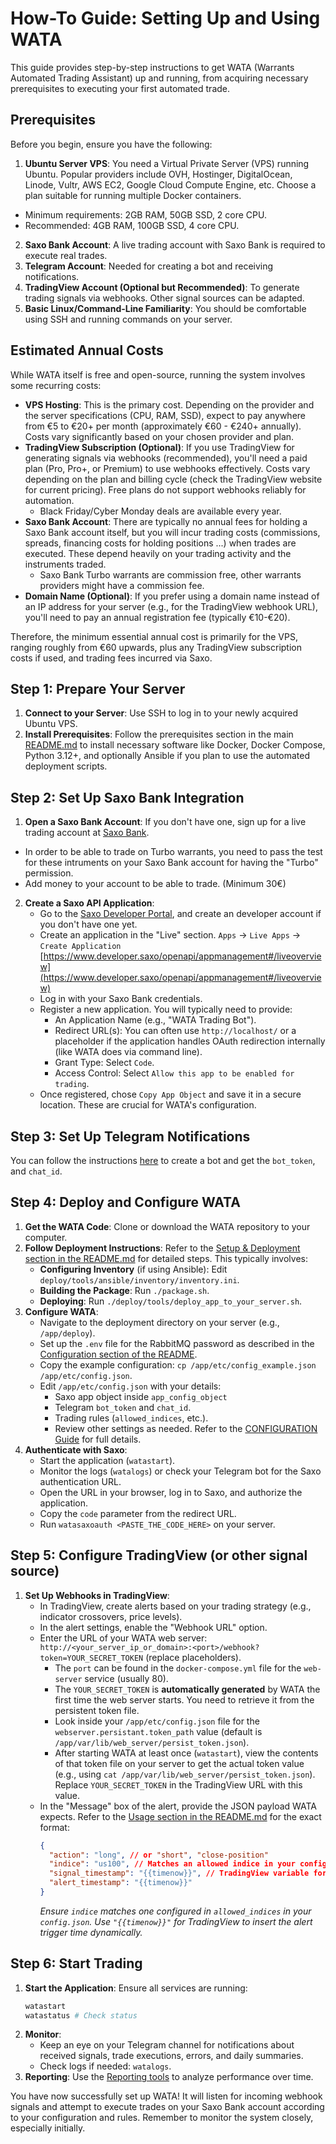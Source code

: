 # How-To Guide: Setting Up and Using WATA

This guide provides step-by-step instructions to get WATA (Warrants Automated Trading Assistant) up and running, from
acquiring necessary prerequisites to executing your first automated trade.

## Prerequisites

Before you begin, ensure you have the following:

1. **Ubuntu Server VPS**: You need a Virtual Private Server (VPS) running Ubuntu. Popular providers include OVH,
   Hostinger, DigitalOcean, Linode, Vultr, AWS EC2, Google Cloud Compute Engine, etc. Choose a plan suitable for running
   multiple Docker containers.

- Minimum requirements: 2GB RAM, 50GB SSD, 2 core CPU.
- Recommended: 4GB RAM, 100GB SSD, 4 core CPU.

2. **Saxo Bank Account**: A live trading account with Saxo Bank is required to execute real trades.
3. **Telegram Account**: Needed for creating a bot and receiving notifications.
4. **TradingView Account (Optional but Recommended)**: To generate trading signals via webhooks. Other signal sources
   can be adapted.
5. **Basic Linux/Command-Line Familiarity**: You should be comfortable using SSH and running commands on your server.

## Estimated Annual Costs

While WATA itself is free and open-source, running the system involves some recurring costs:

* **VPS Hosting**: This is the primary cost. Depending on the provider and the server specifications (CPU, RAM, SSD),
  expect to pay anywhere from €5 to €20+ per month (approximately €60 - €240+ annually). Costs vary significantly based
  on your chosen provider and plan.
* **TradingView Subscription (Optional)**: If you use TradingView for generating signals via webhooks (recommended),
  you'll need a paid plan (Pro, Pro+, or Premium) to use webhooks effectively. Costs vary depending on the plan and
  billing cycle (check the TradingView website for current pricing). Free plans do not support webhooks reliably for
  automation.
    * Black Friday/Cyber Monday deals are available every year.
* **Saxo Bank Account**: There are typically no annual fees for holding a Saxo Bank account itself, but you will incur
  trading costs (commissions, spreads, financing costs for holding positions ...) when trades are executed. These depend
  heavily on your trading activity and the instruments traded.
    * Saxo Bank Turbo warrants are commission free, other warrants providers might have a commission fee.
* **Domain Name (Optional)**: If you prefer using a domain name instead of an IP address for your server (e.g., for the
  TradingView webhook URL), you'll need to pay an annual registration fee (typically €10-€20).

Therefore, the minimum essential annual cost is primarily for the VPS, ranging roughly from €60 upwards, plus any
TradingView subscription costs if used, and trading fees incurred via Saxo.

## Step 1: Prepare Your Server

1. **Connect to your Server**: Use SSH to log in to your newly acquired Ubuntu VPS.
2. **Install Prerequisites**: Follow the prerequisites section in the main [README.md](../README.md#prerequisites) to
   install necessary software like Docker, Docker Compose, Python 3.12+, and optionally Ansible if you plan to use the
   automated deployment scripts.

## Step 2: Set Up Saxo Bank Integration

1. **Open a Saxo Bank Account**: If you don't have one, sign up for a live trading account
   at [Saxo Bank](https://www.home.saxo/).

- In order to be able to trade on Turbo warrants, you need to pass the test for these intruments on your Saxo Bank
  account for having the "Turbo" permission.
- Add money to your account to be able to trade. (Minimum 30€)

2. **Create a Saxo API Application**:
    * Go to the [Saxo Developer Portal](https://www.developer.saxo), and create an developer account if you don't have
      one yet.
    * Create an application in the "Live" section. `Apps` -> `Live Apps` ->
      `Create Application` [https://www.developer.saxo/openapi/appmanagement#/liveoverview](https://www.developer.saxo/openapi/appmanagement#/liveoverview)
    * Log in with your Saxo Bank credentials.
    * Register a new application. You will typically need to provide:
        * An Application Name (e.g., "WATA Trading Bot").
        * Redirect URL(s): You can often use `http://localhost/` or a placeholder if the application handles OAuth
          redirection internally (like WATA does via command line).
        * Grant Type: Select `Code`.
        * Access Control: Select `Allow this app to be enabled for trading`.
    * Once registered, chose `Copy App Object` and save it in a secure location. These are crucial for WATA's
      configuration.

## Step 3: Set Up Telegram Notifications

You can follow the instructions [here](https://gist.github.com/nafiesl/4ad622f344cd1dc3bb1ecbe468ff9f8a) to create a bot
and get the `bot_token`, and `chat_id`.

## Step 4: Deploy and Configure WATA

1. **Get the WATA Code**: Clone or download the WATA repository to your computer.
2. **Follow Deployment Instructions**: Refer to
   the [Setup & Deployment section in the README.md](../README.md#setup--deployment) for detailed steps. This typically
   involves:
    * **Configuring Inventory** (if using Ansible): Edit `deploy/tools/ansible/inventory/inventory.ini`.
    * **Building the Package**: Run `./package.sh`.
    * **Deploying**: Run `./deploy/tools/deploy_app_to_your_server.sh`.
3. **Configure WATA**:
    * Navigate to the deployment directory on your server (e.g., `/app/deploy`).
    * Set up the `.env` file for the RabbitMQ password as described in
      the [Configuration section of the README](../README.md#configuration).
    * Copy the example configuration: `cp /app/etc/config_example.json /app/etc/config.json`.
    * Edit `/app/etc/config.json` with your details:
        * Saxo app object inside `app_config_object`
        * Telegram `bot_token` and `chat_id`.
        * Trading rules (`allowed_indices`, etc.).
        * Review other settings as needed. Refer to the [CONFIGURATION Guide](CONFIGURATION.md) for full details.
4. **Authenticate with Saxo**:
    * Start the application (`watastart`).
    * Monitor the logs (`watalogs`) or check your Telegram bot for the Saxo authentication URL.
    * Open the URL in your browser, log in to Saxo, and authorize the application.
    * Copy the `code` parameter from the redirect URL.
    * Run `watasaxoauth <PASTE_THE_CODE_HERE>` on your server.

## Step 5: Configure TradingView (or other signal source)

1. **Set Up Webhooks in TradingView**:
    * In TradingView, create alerts based on your trading strategy (e.g., indicator crossovers, price levels).
    * In the alert settings, enable the "Webhook URL" option.
    * Enter the URL of your WATA web server:
      `http://<your_server_ip_or_domain>:<port>/webhook?token=YOUR_SECRET_TOKEN` (replace placeholders).
        * The `port` can be found in the `docker-compose.yml` file for the `web-server` service (usually 80).
        * The `YOUR_SECRET_TOKEN` is **automatically generated** by WATA the first time the web server starts. You need
          to retrieve it from the persistent token file.
        * Look inside your `/app/etc/config.json` file for the `webserver.persistant.token_path` value (default is
          `/app/var/lib/web_server/persist_token.json`).
        * After starting WATA at least once (`watastart`), view the contents of that token file on your server to get
          the actual token value (e.g., using `cat /app/var/lib/web_server/persist_token.json`). Replace
          `YOUR_SECRET_TOKEN` in the TradingView URL with this value.
    * In the "Message" box of the alert, provide the JSON payload WATA expects. Refer to
      the [Usage section in the README.md](../README.md#usage) for the exact format:
      ```json
      {
        "action": "long", // or "short", "close-position"
        "indice": "us100", // Matches an allowed indice in your config
        "signal_timestamp": "{{timenow}}", // TradingView variable for current time
        "alert_timestamp": "{{timenow}}"
      }
      ```
      *Ensure `indice` matches one configured in `allowed_indices` in your `config.json`.*
      *Use `"{{timenow}}"` for TradingView to insert the alert trigger time dynamically.*

## Step 6: Start Trading

1. **Start the Application**: Ensure all services are running:
   ```bash
   watastart
   watastatus # Check status
   ```
2. **Monitor**:
    * Keep an eye on your Telegram channel for notifications about received signals, trade executions, errors, and daily
      summaries.
    * Check logs if needed: `watalogs`.
3. **Reporting**: Use the [Reporting tools](../README.md#📈-reporting) to analyze performance over time.

You have now successfully set up WATA! It will listen for incoming webhook signals and attempt to execute trades on your
Saxo Bank account according to your configuration and rules. Remember to monitor the system closely, especially
initially. 